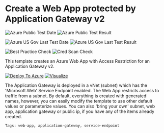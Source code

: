 # Create a Web App protected by Application Gateway v2

![Azure Public Test Date](https://azurequickstartsservice.blob.core.windows.net/badges/201-web-app-with-app-gateway-v2/PublicLastTestDate.svg)
![Azure Public Test Result](https://azurequickstartsservice.blob.core.windows.net/badges/201-web-app-with-app-gateway-v2/PublicDeployment.svg)

![Azure US Gov Last Test Date](https://azurequickstartsservice.blob.core.windows.net/badges/201-web-app-with-app-gateway-v2/FairfaxLastTestDate.svg)
![Azure US Gov Last Test Result](https://azurequickstartsservice.blob.core.windows.net/badges/201-web-app-with-app-gateway-v2/FairfaxDeployment.svg)

![Best Practice Check](https://azurequickstartsservice.blob.core.windows.net/badges/201-web-app-with-app-gateway-v2/BestPracticeResult.svg)
![Cred Scan Check](https://azurequickstartsservice.blob.core.windows.net/badges/201-web-app-with-app-gateway-v2/CredScanResult.svg)

This template creates an Azure Web App with Access Restriction for an Application Gateway v2.

[![Deploy To Azure](https://raw.githubusercontent.com/fathym-it/azure-quickstart-templates/master/1-CONTRIBUTION-GUIDE/images/deploytoazure.svg?sanitize=true)](https://portal.azure.com/#create/Microsoft.Template/uri/https%3A%2F%2Fraw.githubusercontent.com%2Ffathym-it%2Fazure-quickstart-templates%2Fmaster%2F201-web-app-with-app-gateway-v2%2Fazuredeploy.json)
[![Visualize](https://raw.githubusercontent.com/fathym-it/azure-quickstart-templates/master/1-CONTRIBUTION-GUIDE/images/visualizebutton.svg?sanitize=true)](http://armviz.io/#/?load=https%3A%2F%2Fraw.githubusercontent.com%2Ffathym-it%2Fazure-quickstart-templates%2Fmaster%2F201-web-app-with-app-gateway-v2%2Fazuredeploy.json)



The Application Gateway is deployed in a vNet (subnet) which has the 'Microsoft.Web' Service Endpoint enabled. The Web App restricts access to traffic from a subnet. By default, everything is created with generated names, however, you can easily modify the template to use other default values or parameterize values. You can also 'bring your own' subnet, web app, application gateway or public ip, if you have any of the items already created.

`Tags: web-app, application-gateway, service-endpoint`



